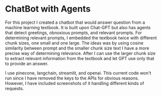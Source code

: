 # ChatBot with Agents

For this project I created a chatbot that would answer question from a machine learning textbook. It is built upon Chat-GPT but also has agents that detect greetings, obnoxious prompts, and relevant prompts. For determining relevant prompts, I embedded the textbook twice with different chunk sizes, one small and one large. The ideas was by using cosine similarity between prompt and the smaller chunk size text I have a more precise way of determining relevance. After I can use the larger chunk size to extract relevant information from the textbook and let GPT use only that to provide an answer.

I use pinecone, langchain, streamlit, and openai. This current code won't run since I have removed the keys to the APIs for obvious reasons. However, I have included screenshots of it handling different kinds of requests.
